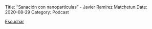 Title: “Sanación con nanopartículas” - Javier Ramírez Matchetun
Date: 2020-08-29
Category: Podcast

<a href="https://s.danilorca.com/2020-08-29.mp3" type="audio/mpeg">
Escuchar
</a>

